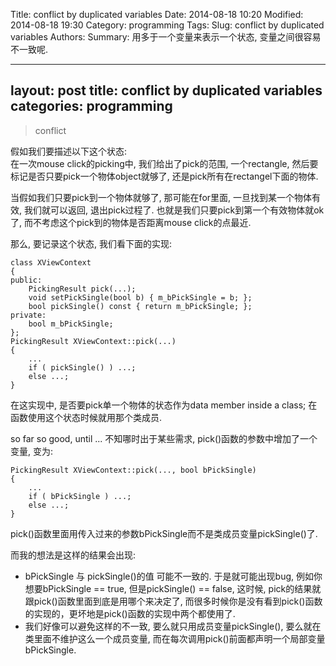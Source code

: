 Title: conflict by duplicated variables 
Date: 2014-08-18 10:20
Modified: 2014-08-18 19:30
Category: programming 
Tags: 
Slug: conflict by duplicated variables 
Authors: 
Summary: 用多于一个变量来表示一个状态, 变量之间很容易不一致呢.

--- 
layout: post 
title: conflict by duplicated variables  
categories: programming 
---  

> conflict 

假如我们要描述以下这个状态:          
在一次mouse click的picking中, 我们给出了pick的范围, 一个rectangle, 然后要标记是否只要pick一个物体object就够了, 还是pick所有在rectangel下面的物体.  
         
当假如我们只要pick到一个物体就够了, 那可能在for里面, 一旦找到某一个物体有效, 我们就可以返回, 退出pick过程了. 也就是我们只要pick到第一个有效物体就ok了, 而不考虑这个pick到的物体是否距离mouse click的点最近.   
         
那么, 要记录这个状态, 我们看下面的实现:     
``` 
class XViewContext            
{               
public:                           
	PickingResult pick(...);                               
    void setPickSingle(bool b) { m_bPickSingle = b; };                  	
	bool pickSingle() const { return m_bPickSingle; };                
private:               
	bool m_bPickSingle;              	  
};      		             
PickingResult XViewContext::pick(...)           
{                    
	...                                
    if ( pickSingle() ) ...;                 
	else ...;         
}          
``` 	            	  
在这实现中, 是否要pick单一个物体的状态作为data member inside a class; 在函数使用这个状态时候就用那个类成员.    

so far so good, until ... 不知哪时出于某些需求, pick()函数的参数中增加了一个变量, 变为:   
```     
PickingResult XViewContext::pick(..., bool bPickSingle)           
{                    
	...                                
    if ( bPickSingle ) ...;                 
	else ...;         
}          
``` 	    
pick()函数里面用传入过来的参数bPickSingle而不是类成员变量pickSingle()了.                  

而我的想法是这样的结果会出现:           
+ bPickSingle 与 pickSingle()的值 可能不一致的. 于是就可能出现bug, 例如你想要bPickSingle == true, 但是pickSingle() == false, 这时候, pick的结果就跟pick()函数里面到底是用哪个来决定了, 而很多时候你是没有看到pick()函数的实现的，更坏地是pick()函数的实现中两个都使用了.     
+ 我们好像可以避免这样的不一致, 要么就只用成员变量pickSingle(), 要么就在类里面不维护这么一个成员变量, 而在每次调用pick()前面都声明一个局部变量bPickSingle.   
 
 